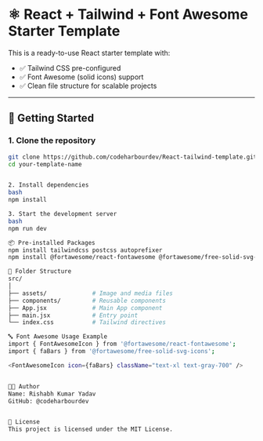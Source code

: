 # ⚛️ React + Tailwind + Font Awesome Starter Template

This is a ready-to-use React starter template with:

- ✅ Tailwind CSS pre-configured
- ✅ Font Awesome (solid icons) support
- ✅ Clean file structure for scalable projects

---

## 🚀 Getting Started

### 1. Clone the repository

```bash
git clone https://github.com/codeharbourdev/React-tailwind-template.git
cd your-template-name


2. Install dependencies
bash
npm install

3. Start the development server
bash
npm run dev

📦 Pre-installed Packages
npm install tailwindcss postcss autoprefixer
npm install @fortawesome/react-fontawesome @fortawesome/free-solid-svg-icons @fortawesome/fontawesome-svg-core

🔧 Folder Structure
src/
│
├── assets/             # Image and media files
├── components/         # Reusable components
├── App.jsx             # Main App component
├── main.jsx            # Entry point
└── index.css           # Tailwind directives

🔤 Font Awesome Usage Example
import { FontAwesomeIcon } from '@fortawesome/react-fontawesome';
import { faBars } from '@fortawesome/free-solid-svg-icons';

<FontAwesomeIcon icon={faBars} className="text-xl text-gray-700" />


🧑‍💻 Author
Name: Rishabh Kumar Yadav
GitHub: @codeharbourdev


📜 License
This project is licensed under the MIT License.



